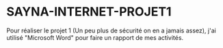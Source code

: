 # SAYNA-INTERNET-PROJET1
Pour réaliser le projet 1 (Un peu plus de sécurité on en a jamais assez), j'ai utilisé "Microsoft Word" pour faire un rapport de mes activités.
